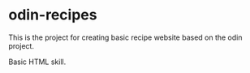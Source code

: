 # odin-recipes
This is the project for creating basic recipe website based on the odin project.

Basic HTML skill.